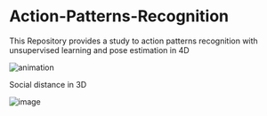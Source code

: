 # Action-Patterns-Recognition
This Repository provides a study to action patterns recognition with unsupervised learning and pose estimation in 4D 

![animation](https://user-images.githubusercontent.com/76565870/194729938-f68ebcd2-69dc-4579-badc-8b8088a14335.gif) 

Social distance in 3D 

![image](https://user-images.githubusercontent.com/76565870/195467602-87b14ea6-a8b6-4939-acaa-79f6eb008039.png)
